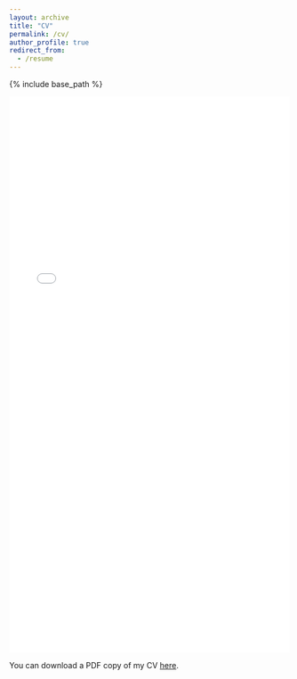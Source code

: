 ```yaml
---
layout: archive
title: "CV"
permalink: /cv/
author_profile: true
redirect_from:
  - /resume
---
```


{% include base_path %}


<iframe src="/files/ANNA_CV.pdf" width="100%" height="1000" frameborder="no" border="0" marginwidth="0" marginheight="0">
</iframe>

You can download a PDF copy of my CV [here](/files/ANNA_CV.pdf).
